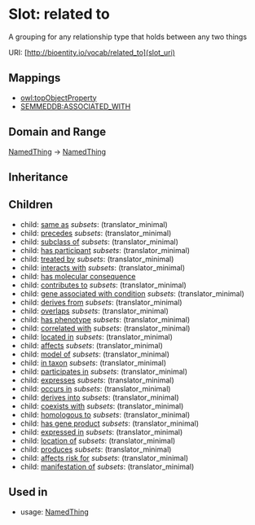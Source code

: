 # Slot: related to


A grouping for any relationship type that holds between any two things

URI: [http://bioentity.io/vocab/related_to](slot_uri)
## Mappings

 * [owl:topObjectProperty](http://purl.obolibrary.org/obo/owl_topObjectProperty)
 * [SEMMEDDB:ASSOCIATED_WITH](http://purl.obolibrary.org/obo/SEMMEDDB_ASSOCIATED_WITH)
## Domain and Range

[NamedThing](NamedThing.md) -> [NamedThing](NamedThing.md)
## Inheritance

## Children

 *  child: [same as](same_as.md) *subsets*: (translator_minimal)
 *  child: [precedes](precedes.md) *subsets*: (translator_minimal)
 *  child: [subclass of](subclass_of.md) *subsets*: (translator_minimal)
 *  child: [has participant](has_participant.md) *subsets*: (translator_minimal)
 *  child: [treated by](treated_by.md) *subsets*: (translator_minimal)
 *  child: [interacts with](interacts_with.md) *subsets*: (translator_minimal)
 *  child: [has molecular consequence](has_molecular_consequence.md)
 *  child: [contributes to](contributes_to.md) *subsets*: (translator_minimal)
 *  child: [gene associated with condition](gene_associated_with_condition.md) *subsets*: (translator_minimal)
 *  child: [derives from](derives_from.md) *subsets*: (translator_minimal)
 *  child: [overlaps](overlaps.md) *subsets*: (translator_minimal)
 *  child: [has phenotype](has_phenotype.md) *subsets*: (translator_minimal)
 *  child: [correlated with](correlated_with.md) *subsets*: (translator_minimal)
 *  child: [located in](located_in.md) *subsets*: (translator_minimal)
 *  child: [affects](affects.md) *subsets*: (translator_minimal)
 *  child: [model of](model_of.md) *subsets*: (translator_minimal)
 *  child: [in taxon](in_taxon.md) *subsets*: (translator_minimal)
 *  child: [participates in](participates_in.md) *subsets*: (translator_minimal)
 *  child: [expresses](expresses.md) *subsets*: (translator_minimal)
 *  child: [occurs in](occurs_in.md) *subsets*: (translator_minimal)
 *  child: [derives into](derives_into.md) *subsets*: (translator_minimal)
 *  child: [coexists with](coexists_with.md) *subsets*: (translator_minimal)
 *  child: [homologous to](homologous_to.md) *subsets*: (translator_minimal)
 *  child: [has gene product](has_gene_product.md) *subsets*: (translator_minimal)
 *  child: [expressed in](expressed_in.md) *subsets*: (translator_minimal)
 *  child: [location of](location_of.md) *subsets*: (translator_minimal)
 *  child: [produces](produces.md) *subsets*: (translator_minimal)
 *  child: [affects risk for](affects_risk_for.md) *subsets*: (translator_minimal)
 *  child: [manifestation of](manifestation_of.md) *subsets*: (translator_minimal)
## Used in

 *  usage: [NamedThing](NamedThing.md)
